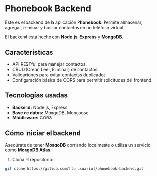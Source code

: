 # Phonebook Backend

Este es el backend de la aplicación **Phonebook**. Permite almacenar, agregar, eliminar y buscar contactos en un teléfono virtual.

El backend está hecho con **Node.js**, **Express** y **MongoDB**.

## Características

- API RESTful para manejar contactos.
- CRUD (Crear, Leer, Eliminar) de contactos.
- Validaciones para evitar contactos duplicados.
- Configuración básica de CORS para permitir solicitudes del frontend.

## Tecnologías usadas

- **Backend:** Node.js, Express
- **Base de datos:** MongoDB, Mongoose
- **Middleware:** CORS

## Cómo iniciar el backend

Asegúrate de tener **MongoDB** corriendo localmente o utiliza un servicio como **MongoDB Atlas**.

1. Clona el repositorio:

```bash
git clone https://github.com/[tu usuario]/phonebook-backend.git
